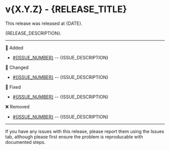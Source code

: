 # v{X.Y.Z} - {RELEASE_TITLE}

This release was released at {DATE}.

{RELEASE_DESCRIPTION}.

---

🌟 Added

- [#{ISSUE_NUMBER}]({ISSUE_LINK}) -- {ISSUE_DESCRIPTION}

📝 Changed

- [#{ISSUE_NUMBER}]({ISSUE_LINK}) -- {ISSUE_DESCRIPTION}

🐛 Fixed

- [#{ISSUE_NUMBER}]({ISSUE_LINK}) -- {ISSUE_DESCRIPTION}

❌ Removed

- [#{ISSUE_NUMBER}]({ISSUE_LINK}) -- {ISSUE_DESCRIPTION}

---

If you have any issues with this release, please report them using the Issues tab, although please first ensure the problem is reproducable with documented steps.
